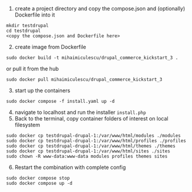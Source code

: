 1. create a project directory and copy the compose.json and (optionally) Dockerfile into it
```
mkdir testdrupal
cd testdrupal
<copy the compose.json and Dockerfile here>
```
2. create image from Dockerfile
```
sudo docker build -t mihaimiculescu/drupal_commerce_kickstart_3 .
```
or pull it from the hub
```
sudo docker pull mihaimiculescu/drupal_commerce_kickstart_3
```
3. start up the containers
```
sudo docker compose -f install.yaml up -d
```
4. navigate to localhost and run the installer `install.php`
5. Back to the terminal, copy container folders of interest on local filesystem
```
sudo docker cp testdrupal-drupal-1:/var/www/html/modules ./modules
sudo docker cp testdrupal-drupal-1:/var/www/html/profiles ./profiles
sudo docker cp testdrupal-drupal-1:/var/www/html/themes ./themes
sudo docker cp testdrupal-drupal-1:/var/www/html/sites ./sites
sudo chown -R www-data:www-data modules profiles themes sites
```
6. Restart the combination with complete config
```
sudo docker compose stop
sudo docker compose up -d
```
